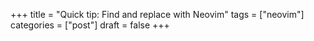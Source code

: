+++
title = "Quick tip: Find and replace with Neovim"
tags = ["neovim"]
categories = ["post"]
draft = false
+++
